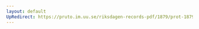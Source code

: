 ```yaml
---
layout: default
UpRedirect: https://pruto.im.uu.se/riksdagen-records-pdf/1879/prot-1879--fk--005/prot-1879--fk--005_003.pdf
---
```

